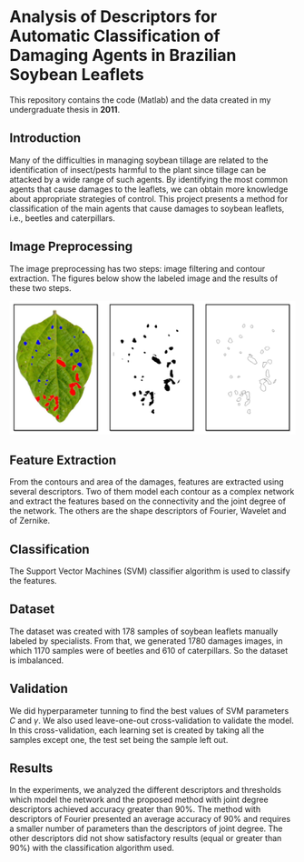 # Analysis of Descriptors for Automatic Classification of Damaging Agents in Brazilian Soybean Leaflets

This repository contains the code (Matlab) and the data created in my undergraduate thesis in **2011**.

## Introduction
Many of the difficulties in managing soybean tillage are related to the identification of insect/pests harmful to the plant since tillage can be attacked by a wide range of such agents. By identifying the most common agents that cause damages to the leaflets, we can obtain more knowledge about appropriate strategies of control. This project presents a method for classification of the main agents that cause damages to soybean leaflets, i.e., beetles and caterpillars.

## Image Preprocessing
The image preprocessing has two steps: image filtering and contour extraction. The figures below show the labeled image and the results of these two steps.

![Preprocessing](preprocessing.png)

## Feature Extraction

From the contours and area of the damages, features are extracted using several descriptors. Two of them model each contour as a complex network and extract the features based on the connectivity and the joint degree of the network. The others are the shape descriptors of Fourier, Wavelet and of Zernike.

## Classification
The Support Vector Machines (SVM) classifier algorithm is used to classify the features.

## Dataset

The dataset was created with 178 samples of soybean leaflets manually labeled by specialists. From that, we generated 1780 damages images, in which 1170 samples were of beetles and 610 of caterpillars. So the dataset is imbalanced.

## Validation

We did hyperparameter tunning to find the best values of SVM parameters $C$ and $\gamma$. We also used leave-one-out cross-validation to validate the model. In this cross-validation, each learning set is created by taking all the samples except one, the test set being the sample left out. 

## Results
In the experiments, we analyzed the different descriptors and thresholds which model the network and the proposed method with joint degree descriptors achieved accuracy greater than 90%. The method with descriptors of Fourier presented an average accuracy of 90% and requires a smaller number of parameters than the descriptors of joint degree. The other descriptors did not show satisfactory results (equal or greater than 90%) with the classification algorithm used.
